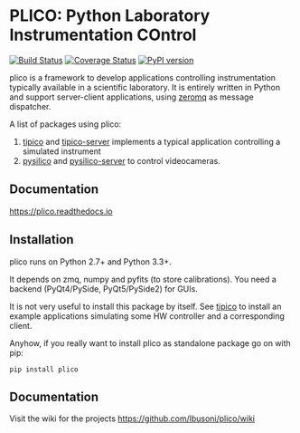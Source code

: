 # PLICO: Python Laboratory Instrumentation COntrol

 [![Build Status][travis]][travislink]  [![Coverage Status][coveralls]][coverallslink] [![PyPI version][pypiversion]][pypiversionlink]


plico is a framework to develop applications controlling instrumentation typically available in a scientific laboratory.
It is entirely written in Python and support server-client applications, using [zeromq][zmq] as message dispatcher.



A list of packages using plico:
   1. [tipico][tipico] and [tipico-server][tipico-server] implements a typical application controlling a simulated instrument
   1. [pysilico][pysilico] and [pysilico-server][pysilico-server] to control videocameras.


## Documentation

https://plico.readthedocs.io




## Installation

plico runs on Python 2.7+ and Python 3.3+. 

It depends on zmq, numpy and pyfits (to store calibrations). You need a backend (PyQt4/PySide, PyQt5/PySide2) for GUIs.

It is not very useful to install this package by itself. See [tipico][tipico] to install an example applications simulating some HW controller and a corresponding client. 

Anyhow, if you really want to install plico as standalone package go on with pip:

```
pip install plico
```

## Documentation
Visit the wiki for the projects https://github.com/lbusoni/plico/wiki




[zmq]: http://zeromq.org
[plico]: https://github.com/ArcetriAdaptiveOptics/plico
[tipico]: https://github.com/ArcetriAdaptiveOptics/tipico
[tipico-server]: https://github.com/ArcetriAdaptiveOptics/tipico_server
[pysilico]: https://github.com/ArcetriAdaptiveOptics/pysilico
[pysilico-server]: https://github.com/ArcetriAdaptiveOptics/pysilico_server
[travis]: https://travis-ci.com/ArcetriAdaptiveOptics/palpao.svg?branch=master "go to travis"
[travislink]: https://travis-ci.com/ArcetriAdaptiveOptics/plico
[coveralls]: https://coveralls.io/repos/github/lbusoni/plico/badge.svg?branch=master "go to coveralls"
[coverallslink]: https://coveralls.io/github/lbusoni/plico
[pypiversion]: https://badge.fury.io/py/plico.svg
[pypiversionlink]: https://badge.fury.io/py/plico


